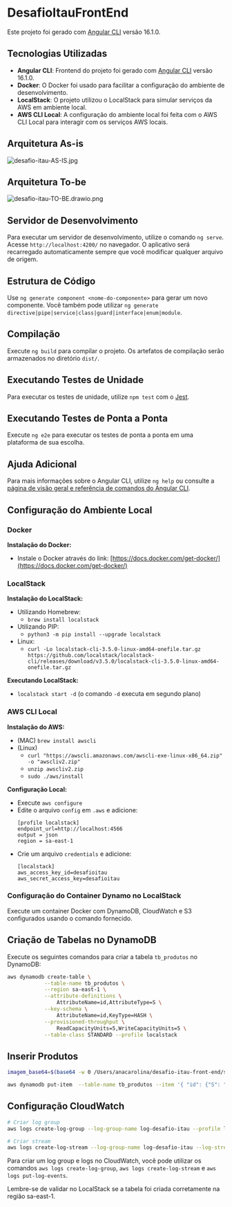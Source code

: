 # DesafioItauFrontEnd

Este projeto foi gerado com [Angular CLI](https://github.com/angular/angular-cli) versão 16.1.0.

## Tecnologias Utilizadas
- **Angular CLI**: Frontend do projeto foi gerado com [Angular CLI](https://github.com/angular/angular-cli) versão 16.1.0.
- **Docker**: O Docker foi usado para facilitar a configuração do ambiente de desenvolvimento.
- **LocalStack**: O projeto utilizou o LocalStack para simular serviços da AWS em ambiente local.
- **AWS CLI Local**: A configuração do ambiente local foi feita com o AWS CLI Local para interagir com os serviços AWS locais.

## Arquitetura As-is 
![desafio-itau-AS-IS.jpg](desafio-itau-front-end/arquitetura/desafio-itau-AS-IS.jpg)

## Arquitetura To-be 
![desafio-itau-TO-BE.drawio.png](desafio-itau-front-end/arquitetura/desafio-itau-TO-BE.drawio.png)

## Servidor de Desenvolvimento

Para executar um servidor de desenvolvimento, utilize o comando `ng serve`. Acesse `http://localhost:4200/` no navegador. O aplicativo será recarregado automaticamente sempre que você modificar qualquer arquivo de origem.

## Estrutura de Código

Use `ng generate component <nome-do-componente>` para gerar um novo componente. Você também pode utilizar `ng generate directive|pipe|service|class|guard|interface|enum|module`.

## Compilação

Execute `ng build` para compilar o projeto. Os artefatos de compilação serão armazenados no diretório `dist/`.

## Executando Testes de Unidade

Para executar os testes de unidade, utilize `npm test` com o [Jest](https://jestjs.io/pt-BR/).

## Executando Testes de Ponta a Ponta

Execute `ng e2e` para executar os testes de ponta a ponta em uma plataforma de sua escolha.

## Ajuda Adicional

Para mais informações sobre o Angular CLI, utilize `ng help` ou consulte a [página de visão geral e referência de comandos do Angular CLI](https://angular.io/cli).

## Configuração do Ambiente Local

### Docker

**Instalação do Docker:**
- Instale o Docker através do link: [https://docs.docker.com/get-docker/](https://docs.docker.com/get-docker/)

### LocalStack

**Instalação do LocalStack:**
- Utilizando Homebrew:
    - `brew install localstack`
- Utilizando PIP:
    - `python3 -m pip install --upgrade localstack`
- Linux:
    - `curl -Lo localstack-cli-3.5.0-linux-amd64-onefile.tar.gz https://github.com/localstack/localstack-cli/releases/download/v3.5.0/localstack-cli-3.5.0-linux-amd64-onefile.tar.gz`

**Executando LocalStack:**
- `localstack start -d` (o comando `-d` executa em segundo plano)

### AWS CLI Local

**Instalação do AWS:**
- (MAC) `brew install awscli`
- (Linux) 
    - `curl "https://awscli.amazonaws.com/awscli-exe-linux-x86_64.zip" -o "awscliv2.zip"`
    - `unzip awscliv2.zip`
    - `sudo ./aws/install`

**Configuração Local:**
- Execute `aws configure`
- Edite o arquivo `config` em `.aws` e adicione:
    ```
    [profile localstack]
    endpoint_url=http://localhost:4566
    output = json
    region = sa-east-1
    ```
- Crie um arquivo `credentials` e adicione:
    ```
    [localstack]
    aws_access_key_id=desafioitau
    aws_secret_access_key=desafioitau
    ```

### Configuração do Container Dynamo no LocalStack

Execute um container Docker com DynamoDB, CloudWatch e S3 configurados usando o comando fornecido.

## Criação de Tabelas no DynamoDB

Execute os seguintes comandos para criar a tabela `tb_produtos` no DynamoDB:

```bash
aws dynamodb create-table \
            --table-name tb_produtos \
            --region sa-east-1 \
            --attribute-definitions \
                AttributeName=id,AttributeType=S \
            --key-schema \
                AttributeName=id,KeyType=HASH \
            --provisioned-throughput \
                ReadCapacityUnits=5,WriteCapacityUnits=5 \
            --table-class STANDARD --profile localstack
```

## Inserir Produtos

```bash
imagem_base64=$(base64 -w 0 /Users/anacarolina/desafio-itau-front-end/src/assets/laptop.jpg)
```

```bash
aws dynamodb put-item  --table-name tb_produtos --item '{ "id": {"S": "1"}, "nome": {"S": "Laptop"},"valor": {"S": "3500.00"},"imagem": {"S": "laptop.jpg"},"estoque": {"N": "5"}, imagemBase64: {"S" : "adicionar base 64 da img aqui"} }' --profile localstack    
```



## Configuração CloudWatch

```bash
# Criar log group
aws logs create-log-group --log-group-name log-desafio-itau --profile localstack

# Criar stream
aws logs create-log-stream --log-group-name log-desafio-itau --log-stream-name stream-desafio-itau --profile localstack
```

Para criar um log group e logs no CloudWatch, você pode utilizar os comandos `aws logs create-log-group`, `aws logs create-log-stream` e `aws logs put-log-events`.

Lembre-se de validar no LocalStack se a tabela foi criada corretamente na região sa-east-1.

 